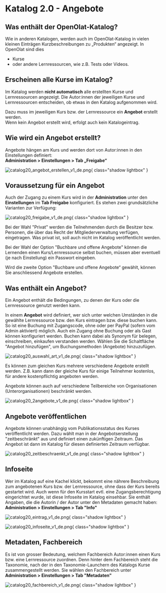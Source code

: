 # Katalog 2.0 - Angebote


## Was enthält der OpenOlat-Katalog?

Wie in anderen Katalogen, werden auch im OpenOlat-Katalog in vielen kleinen Einträgen Kurzbeschreibungen zu „Produkten“ angezeigt. In OpenOlat sind dies

- Kurse 
- oder andere Lernressourcen, wie z.B. Tests oder Videos.


## Erscheinen alle Kurse im Katalog?

Im Katalog werden **nicht automatisch** alle erstellten Kurse und Lernressourcen angezeigt. Die Autor:innen der jeweiligen Kurse und Lernressourcen entscheiden, ob etwas in den Katalog aufgenommen wird.

Dazu muss im jeweiligen Kurs bzw. der Lernressource ein **Angebot** erstellt werden.<br>
Wenn kein Angebot erstellt wird, erfolgt auch kein Katalogeintrag.


## Wie wird ein Angebot erstellt?

Angebote hängen am Kurs und werden dort von Autor:innen in den Einstellungen definiert:<br>
**Administration > Einstellungen > Tab „Freigabe“**

![catalog20_angebot_erstellen_v1_de.png](assets/catalog20_angebot_erstellen_v1_de.png){ class="shadow lightbox" }


## Voraussetzung für ein Angebot

Auch der Zugang zu einem Kurs wird in der **Administration** unter den **Einstellungen** im **Tab Freigabe** konfiguriert. Es stehen zwei grundsätzliche Varianten zur Verfügung:

![catalog20_freigabe_v1_de.png](assets/catalog20_freigabe_v1_de.png){ class="shadow lightbox" }

Bei der Wahl "Privat" werden die Teilnehmenden durch die Besitzer bzw. Personen, die über das Recht der Mitgliederverwaltung verfügen, eingetragen. Was privat ist, soll auch nicht im Katalog veröffentlicht werden.

Bei der Wahl der Option "Buchbare und offene Angebote" können die Lernenden einen Kurs/Lernressource selbst buchen, müssen aber eventuell (je nach Einstellung) ein Passwort eingeben.

Wird die zweite Option "Buchbare und offene Angebote“ gewählt, können Sie anschliessend Angebote erstellen.


## Was enthält ein Angebot?

Ein Angebot enthält die Bedingungen, zu denen der Kurs oder die Lernressource genutzt werden kann.

In einem **Angebot** wird definiert, wer sich unter welchen Umständen in die gewählte Lernressource bzw. den Kurs eintragen bzw. diese buchen kann. So ist eine Buchung mit Zugangscode, ohne oder per PayPal (sofern vom Admin aktiviert) möglich. Auch ein Zugang ohne Buchung oder als Gast können konfiguriert werden. Buchen kann dabei als Synonym für belegen, einschreiben, einkaufen verstanden werden.
Wählen Sie die Schaltfläche "Angebot hinzufügen", um Buchungsmethoden (Angebote) hinzuzufügen.

![catalog20_auswahl_art_v1_de.png](assets/catalog20_auswahl_art_v1_de.png){ class="shadow lightbox" }

Es können zum gleichen Kurs mehrere verschiedene Angebote erstellt werden. Z.B. kann dann der gleiche Kurs für einige Teilnehmer kostenlos, für andere kostenpflichtig angeboten werden.

Angebote können auch auf verschiedene Teilbereiche von Organisationen (Unterorganisationen) beschränkt werden.

![catalog20_2angebote_v1_de.png](assets/catalog20_2angebote_v1_de.png){ class="shadow lightbox" }

## Angebote veröffentlichen

Angebote können unabhängig vom Publikationsstatus des Kurses veröffentlicht werden. Dazu wählt man in der Angebotserstellung "zeitbeschränkt" aus und definiert einen zukünftigen Zeitraum. Das Angebot ist dann im Katalog für diesen definierten Zeitraum verfügbar.

![catalog20_zeitbeschraenkt_v1_de.png](assets/catalog20_zeitbeschraenkt_v1_de.png){ class="shadow lightbox" }

## Infoseite

Wer im Katalog auf eine Kachel klickt, bekommt eine nährere Beschreibung zum angebotenen Kurs bzw. der Lernressource, ohne dass der Kurs bereits gestartet wird. Auch wenn für den Kursstart evtl. eine Zugangsberechtigung eingerichtet wurde, ist diese Infoseite im Katalog einsehbar. Sie enthält Angaben, die die Autorin / der Autor unter den Metadaten gemacht haben:
**Administration > Einstellungen > Tab "Info"**

![catalog20_eintrag_v1_de.png](assets/catalog20_eintrag_v1_de.png){ class="shadow lightbox" }

![catalog20_infoseite_v1_de.png](assets/catalog20_infoseite_v1_de.png){ class="shadow lightbox" }

## Metadaten, Fachbereich

Es ist von grosser Bedeutung, welchem Fachbereich Autor:innen einen Kurs bzw. eine Lernressource zuordnen. Denn hinter dem Fachbereich steht die Taxonomie, nach der in den Taxonomie-Launchern des Katalogs Kurse zusammengestellt werden. Sie wählen den Fachbereich unter **Administration > Einstellungen > Tab "Metadaten"** 

![catalog20_fachbereich_v1_de.png](assets/catalog20_fachbereich_v1_de.png){ class="shadow lightbox" }
